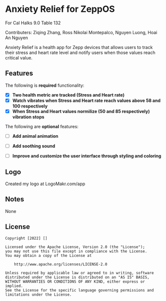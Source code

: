 # Anxiety Relief for ZeppOS
For Cal Halks 9.0
Table 132

Contributers:
Ziqing Zhang,
Ross Nikolai Montepalco,
Nguyen Luong,
Hoai An Nguyen

Anxiety Relief is a health app for Zepp  devices that allows users to track their stress and heart rate level and notify users when those values reach critical value. 


## Features

The following is **required** functionality:

- [X] **Two health metric are tracked (Stress and Heart rate)**
- [X] **Watch vibrates when Stress and Heart rate reach values above 58 and 100 respectively**
- [X] **When Stress and Heart values normilize (50 and 85 respectively) vibration stops**
 
The following are **optional** features:

- [ ] **Add animal animation**
- [ ] **Add soothing sound**
- [ ] **Improve and customize the user interface through styling and coloring**



## Logo 
Created my logo at LogoMakr.com/app

## Notes
None

## License

    Copyright [2022] []

    Licensed under the Apache License, Version 2.0 (the "License");
    you may not use this file except in compliance with the License.
    You may obtain a copy of the License at

        http://www.apache.org/licenses/LICENSE-2.0

    Unless required by applicable law or agreed to in writing, software
    distributed under the License is distributed on an "AS IS" BASIS,
    WITHOUT WARRANTIES OR CONDITIONS OF ANY KIND, either express or implied.
    See the License for the specific language governing permissions and
    limitations under the License.
